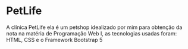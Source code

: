 # PetLife
A clínica PetLife ela é um petshop idealizado por mim para obtenção da nota na matéria de Programação Web I, as tecnologias usadas foram: HTML, CSS e o Framework Bootstrap 5
